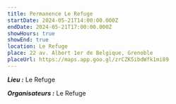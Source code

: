 ```yaml
---
title: Permanence Le Refuge
startDate: 2024-05-21T14:00:00.000Z
endDate: 2024-05-21T17:00:00.000Z
showHours: true
showEnd: true
location: Le Refuge
place: 22 av. Albert 1er de Belgique, Grenoble
placeUrl: https://maps.app.goo.gl/zrCZK5ibdWfk1mi89
---
```


***Lieu :*** Le Refuge

***Organisateurs :*** Le Refuge


